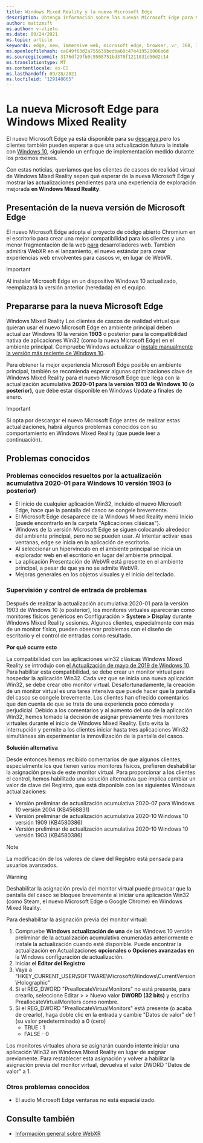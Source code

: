 ```yaml
---
title: Windows Mixed Reality y la nueva Microsoft Edge
description: Obtenga información sobre las nuevas Microsoft Edge para Mixed Reality, incluido lo que se espera, las actualizaciones que hay que buscar y los problemas conocidos.
author: mattzmsft
ms.author: v-vtieto
ms.date: 09/24/2021
ms.topic: article
keywords: edge, new, immersive web, microsoft edge, browser, vr, 360, 360 video, 360 viewer, webxr, webvr
ms.openlocfilehash: ca849f63d2a755639bedba68c47e419528006a6d
ms.sourcegitcommit: 3176df29fb0c9508751bd370f1211031d50d2c14
ms.translationtype: MT
ms.contentlocale: es-ES
ms.lasthandoff: 09/28/2021
ms.locfileid: "129148665"
---
```

# <a name="the-new-microsoft-edge-for-windows-mixed-reality"></a>La nueva Microsoft Edge para Windows Mixed Reality

El nuevo Microsoft Edge ya está disponible para su [descarga,](https://blogs.windows.com/windowsexperience/?p=173496)pero los clientes también pueden esperar a que una actualización futura la instale con [Windows 10](https://blogs.windows.com/msedgedev/2020/01/15/upgrading-new-microsoft-edge-79-chromium/), siguiendo un enfoque de implementación medido durante los próximos meses. 

Con estas noticias, queríamos que los clientes de cascos de realidad virtual de Windows Mixed Reality sepan qué esperar de la nueva Microsoft Edge y mostrar las actualizaciones pendientes para una experiencia de exploración mejorada **en Windows Mixed Reality**.

## <a name="introducing-the-new-microsoft-edge"></a>Presentación de la nueva versión de Microsoft Edge

El nuevo Microsoft Edge adopta el proyecto de código abierto Chromium en el escritorio para crear una mejor compatibilidad para los clientes y una menor fragmentación de la web [para](https://blogs.windows.com/windowsexperience/2018/12/06/microsoft-edge-making-the-web-better-through-more-open-source-collaboration/) desarrolladores web. También admitirá WebXR en el lanzamiento, el nuevo estándar para crear experiencias web envolventes para cascos vr, en lugar de WebVR.

>[!IMPORTANT]
>Al instalar Microsoft Edge en un dispositivo Windows 10 actualizado, reemplazará la versión anterior (heredada) en el equipo.

## <a name="getting-ready-for-the-new-microsoft-edge"></a>Prepararse para la nueva Microsoft Edge

Windows Mixed Reality Los clientes de cascos de realidad virtual que quieran usar el nuevo Microsoft Edge en ambiente principal deben actualizar Windows 10 la versión **1903** o posterior para la compatibilidad nativa de aplicaciones Win32 (como la nueva Microsoft Edge) en el ambiente principal. Compruebe Windows actualizar o [instale manualmente la versión más reciente de Windows 10](https://www.microsoft.com/en-us/software-download/windows10).

Para obtener la mejor experiencia Microsoft Edge posible en ambiente principal, también se recomienda esperar algunas optimizaciones clave de Windows Mixed Reality para el nuevo Microsoft Edge que llega con la actualización acumulativa **2020-01 para la versión 1903 de Windows 10 (o posterior),** que debe estar disponible en Windows Update a finales de enero.

>[!IMPORTANT]
>Si opta por descargar el nuevo Microsoft Edge antes de realizar estas actualizaciones, habrá algunos problemas conocidos con su comportamiento en Windows Mixed Reality (que puede leer a continuación).

## <a name="known-issues"></a>Problemas conocidos

### <a name="known-issues-resolved-by-the-2020-01-cumulative-update-for-windows-10-version-1903-or-later"></a>Problemas conocidos resueltos por la actualización acumulativa 2020-01 para Windows 10 versión 1903 (o posterior)

- El inicio de cualquier aplicación Win32, incluido el nuevo Microsoft Edge, hace que la pantalla del casco se congele brevemente.
- El Microsoft Edge desaparece de la Windows Mixed Reality menú Inicio (puede encontrarlo en la carpeta "Aplicaciones clásicas").
- Windows de la versión Microsoft Edge se siguen colocando alrededor del ambiente principal, pero no se pueden usar. Al intentar activar esas ventanas, edge se inicia en la aplicación de escritorio.
- Al seleccionar un hipervínculo en el ambiente principal se inicia un explorador web en el escritorio en lugar del ambiente principal.
- La aplicación Presentación de WebVR está presente en el ambiente principal, a pesar de que ya no se admite WebVR.
- Mejoras generales en los objetos visuales y el inicio del teclado.

### <a name="monitor-and-input-handling-issues"></a>Supervisión y control de entrada de problemas

Después de realizar la actualización acumulativa 2020-01 para la versión 1903 de Windows 10 (o posterior), los monitores virtuales aparecerán como monitores físicos genéricos en Configuración > **System > Display** durante Windows Mixed Reality sesiones. Algunos clientes, especialmente con más de un monitor físico, pueden observar problemas con el diseño de escritorio y el control de entradas como resultado.

**Por qué ocurre esto**

La compatibilidad con las aplicaciones win32 clásicas Windows Mixed Reality se introdujo con [el Actualización de mayo de 2019 de Windows 10](/windows/mixed-reality/enthusiast-guide/release-notes-may-2019). Para habilitar esta compatibilidad, se debe crear un monitor virtual para hospedar la aplicación Win32. Cada vez que se inicia una nueva aplicación Win32, se debe crear otro monitor virtual. Desafortunadamente, la creación de un monitor virtual es una tarea intensiva que puede hacer que la pantalla del casco se congele brevemente. Los clientes han ofrecido comentarios que den cuenta de que se trata de una experiencia poco cómoda y perjudicial. Debido a los comentarios y al aumento del uso de la aplicación Win32, hemos tomado la decisión de asignar previamente tres monitores virtuales durante el inicio de Windows Mixed Reality. Esto evita la interrupción y permite a los clientes iniciar hasta tres aplicaciones Win32 simultáneas sin experimentar la inmovilización de la pantalla del casco.

**Solución alternativa**

Desde entonces hemos recibido comentarios de que algunos clientes, especialmente los que tienen varios monitores físicos, prefieren deshabilitar la asignación previa de este monitor virtual. Para proporcionar a los clientes el control, hemos habilitado una solución alternativa que implica cambiar un valor de clave del Registro, que está disponible con las siguientes Windows actualizaciones:

- Versión preliminar de actualización acumulativa 2020-07 para Windows 10 versión 2004 (KB4568831)
- Versión preliminar de actualización acumulativa 2020-10 Windows 10 versión 1909 (KB4580386)
- Versión preliminar de actualización acumulativa 2020-10 Windows 10 versión 1903 (KB4580386)

>[!NOTE]
>La modificación de los valores de clave del Registro está pensada para usuarios avanzados.

>[!WARNING]
>Deshabilitar la asignación previa del monitor virtual puede provocar que la pantalla del casco se bloquee brevemente al iniciar una aplicación Win32 (como Steam, el nuevo Microsoft Edge o Google Chrome) en Windows Mixed Reality.

Para deshabilitar la asignación previa del monitor virtual:
1. Compruebe **Windows actualización de una** de las Windows 10 versión preliminar de la actualización acumulativa enumeradas anteriormente e instale la actualización cuando esté disponible. Puede encontrar la actualización en Actualizaciones **opcionales o** **Opciones avanzadas en** la Windows configuración de actualización.
2. Iniciar **el Editor del Registro**
3. Vaya a "HKEY_CURRENT_USER\SOFTWARE\Microsoft\Windows\CurrentVersion\Holographic\"
4. Si el REG_DWORD "PreallocateVirtualMonitors" no está presente, para crearlo, seleccione Editar > > Nuevo valor **DWORD (32 bits)** y escriba PreallocateVirtualMonitors como nombre.
5. Si el REG_DWORD "PreallocateVirtualMonitors" está presente (o acaba de crearlo), haga doble clic en la entrada y cambie "Datos de valor" de 1 (su valor predeterminado) a 0 (cero)
    * TRUE : 1
    * FALSE - 0

Los monitores virtuales ahora se asignarán cuando intente iniciar una aplicación Win32 en Windows Mixed Reality en lugar de asignar previamente. Para restablecer esta asignación y volver a habilitar la asignación previa del monitor virtual, devuelva el valor DWORD "Datos de valor" a 1.

### <a name="other-known-issues"></a>Otros problemas conocidos

-   El audio Microsoft Edge ventanas no está espacializado.

## <a name="see-also"></a>Consulte también

* [Información general sobre WebXR](../develop/javascript/webxr-overview.md)